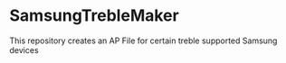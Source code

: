 # SamsungTrebleMaker
This repository creates an AP File for certain treble supported Samsung devices
